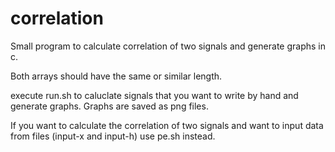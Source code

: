 # correlation
Small program to calculate correlation of two signals and generate graphs in c.

Both arrays should have the same or similar length.

execute run.sh to caluclate signals that you want to write by hand and generate graphs. Graphs are saved as png files.

If you want to calculate the correlation of two signals and want to input data from files (input-x and input-h) use pe.sh instead. 
